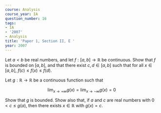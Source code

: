 ```yaml
---
course: Analysis
course_year: IA
question_number: 16
tags:
- IA
- '2007'
- Analysis
title: 'Paper 1, Section II, E '
year: 2007
---
```




Let $a<b$ be real numbers, and let $f:[a, b] \rightarrow \mathbb{R}$ be continuous. Show that $f$ is bounded on $[a, b]$, and that there exist $c, d \in[a, b]$ such that for all $x \in[a, b]$, $f(c) \leqslant f(x) \leqslant f(d)$.

Let $g: \mathbb{R} \rightarrow \mathbb{R}$ be a continuous function such that

$$\lim _{x \rightarrow+\infty} g(x)=\lim _{x \rightarrow-\infty} g(x)=0$$

Show that $g$ is bounded. Show also that, if $a$ and $c$ are real numbers with $0<c \leqslant g(a)$, then there exists $x \in \mathbb{R}$ with $g(x)=c$.